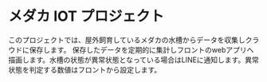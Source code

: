 # メダカ IOT プロジェクト
このプロジェクトでは、屋外飼育しているメダカの水槽からデータを収集しクラウドに保存します。
保存したデータを定期的に集計しフロントのwebアプリへ描画します。水槽の状態が異常状態となっている場合はLINEに通知します。異常状態を判定する数値はフロントから設定します。

